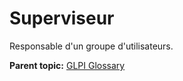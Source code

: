 Superviseur
===========

Responsable d'un groupe d'utilisateurs.

**Parent topic:** [GLPI Glossary](../../glpi/glossary.html)

